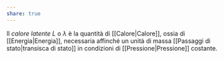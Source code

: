 ```yaml
---
share: true
---
```

Il *calore latente* $L$ o $\lambda$ è la quantità di [[Calore|Calore]], ossia di [[Energia|Energia]], necessaria affinché un unità di massa [[Passaggi di stato|transisca di stato]] in condizioni di [[Pressione|Pressione]] costante.
